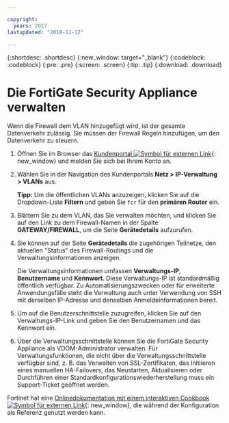 ```yaml
---

copyright:
  years: 2017
lastupdated: "2018-11-12"

---
```


{:shortdesc: .shortdesc}
{:new_window: target="_blank"}
{:codeblock: .codeblock}
{:pre: .pre}
{:screen: .screen}
{:tip: .tip}
{:download: .download}

# Die FortiGate Security Appliance verwalten

Wenn die Firewall dem VLAN hinzugefügt wird, ist der gesamte Datenverkehr zulässig. Sie müssen der Firewall Regeln hinzufügen, um den Datenverkehr zu steuern. 

1. Öffnen Sie im Browser das [Kundenportal ![Symbol für externen Link](../../icons/launch-glyph.svg "Symbol für externen Link")](https://control.softlayer.com/){: new_window} und melden Sie sich bei Ihrem Konto an.
2. Wählen Sie in der Navigation des Kundenportals **Netz > IP-Verwaltung > VLANs** aus. 

	**Tipp:** Um die öffentlichen VLANs anzuzeigen, klicken Sie auf die Dropdown-Liste **Filtern** und geben Sie ``fcr`` für den **primären Router** ein.
3. Blättern Sie zu dem VLAN, das Sie verwalten möchten, und klicken Sie auf den Link zu dem Firewall-Namen in der Spalte **GATEWAY/FIREWALL**, um die Seite **Gerätedetails** aufzurufen.
4. Sie können auf der Seite **Gerätedetails** die zugehörigen Teilnetze, den aktuellen "Status" des Firewall-Routings und die Verwaltungsinformationen anzeigen. 

	Die Verwaltungsinformationen umfassen **Verwaltungs-IP**, **Benutzername** und **Kennwort**. Diese Verwaltungs-IP ist standardmäßig öffentlich verfügbar. Zu Automatisierungszwecken oder für erweiterte Anwendungsfälle steht die Verwaltung auch unter Verwendung von SSH mit derselben IP-Adresse und denselben Anmeldeinformationen bereit.
5. Um auf die Benutzerschnittstelle zuzugreifen, klicken Sie auf den Verwaltungs-IP-Link und geben Sie den Benutzernamen und das Kennwort ein. 
6. Über die Verwaltungsschnittstelle können Sie die FortiGate Security Appliance als VDOM-Administrator verwalten. Für Verwaltungsfunktionen, die nicht über die Verwaltungsschnittstelle verfügbar sind, z. B. das Verwalten von SSL-Zertifikaten, das Initiieren eines manuellen HA-Failovers, das Neustarten, Aktualisieren oder Durchführen einer Standardkonfigurationswiederherstellung muss ein Support-Ticket geöffnet werden.

Fortinet hat eine [Onlinedokumentation mit einem interaktiven Cookbook ![Symbol für externen Link](../../icons/launch-glyph.svg "Symbol für externen Link")](http://cookbook.fortinet.com/fortigate/){: new_window}, die während der Konfiguration als Referenz genutzt werden kann.
